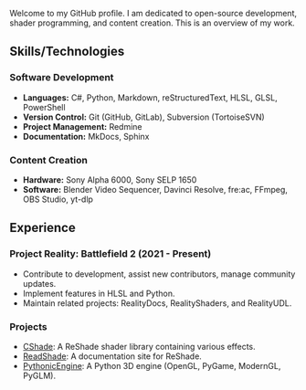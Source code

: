 
Welcome to my GitHub profile. I am dedicated to open-source development, shader programming, and content creation. This is an overview of my work.

## Skills/Technologies

### Software Development

- **Languages:** C#, Python, Markdown, reStructuredText, HLSL, GLSL, PowerShell
- **Version Control:** Git (GitHub, GitLab), Subversion (TortoiseSVN)
- **Project Management:** Redmine
- **Documentation:** MkDocs, Sphinx

### Content Creation

- **Hardware:** Sony Alpha 6000, Sony SELP 1650
- **Software:** Blender Video Sequencer, Davinci Resolve, fre:ac, FFmpeg, OBS Studio, yt-dlp

## Experience

### Project Reality: Battlefield 2 (2021 - Present)

- Contribute to development, assist new contributors, manage community updates.
- Implement features in HLSL and Python.
- Maintain related projects: RealityDocs, RealityShaders, and RealityUDL.

### Projects

- [CShade](https://github.com/papadanku/CShade): A ReShade shader library containing various effects.
- [ReadShade](https://github.com/ReadShade/ReadShade): A documentation site for ReShade.
- [PythonicEngine](https://github.com/papadanku/PythonicEngine): A Python 3D engine (OpenGL, PyGame, ModernGL, PyGLM).
